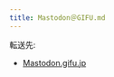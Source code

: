 ```yaml
---
title: Mastodon＠GIFU.md
---
```

<div>

転送先:

-   [Mastodon.gifu.jp](/Mastodon.gifu.jp "Mastodon.gifu.jp")

</div>

<div>

</div>

